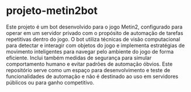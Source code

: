 # projeto-metin2bot
 Este projeto é um bot desenvolvido para o jogo Metin2, configurado para operar em um servidor privado com o propósito de automação de tarefas repetitivas dentro do jogo. O bot utiliza técnicas de visão computacional para detectar e interagir com objetos do jogo e implementa estratégias de movimento inteligentes para navegar pelo ambiente do jogo de forma eficiente. Inclui também medidas de segurança para simular comportamento humano e evitar padrões de automação óbvios. Este repositório serve como um espaço para desenvolvimento e teste de funcionalidades de automação e não é destinado ao uso em servidores públicos ou para ganho competitivo.
